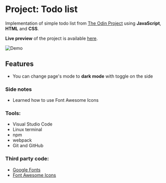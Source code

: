 # Project: Todo list

Implementation of simple todo list from [The Odin Project](https://www.theodinproject.com/paths/full-stack-javascript/courses/javascript/lessons/todo-list) using **JavaScript**, **HTML** and **CSS**.

**Live preview** of the project is available [here](https://alternateved.github.io/todo-list/).

![Demo]()

## **Features**
* You can change page's mode to **dark mode** with toggle on the side

### **Side notes**
* Learned how to use Font Awesome Icons

### **Tools:**
* Visual Studio Code
* Linux terminal
* npm
* webpack
* Git and GitHub


### **Third party code:**
* [Google Fonts](https://fonts.google.com/)
* [Font Awesome Icons](https://fontawesome.com/)